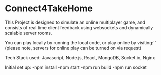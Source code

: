 # Connect4TakeHome

This Project is designed to simulate an online multiplayer game, and consists of real time client feedback using websockets and dynamically scalable server rooms. 

You can play locally by running the local code, or play online by visiting:'' (please note, servers for online play can be turned on via request)

Tech Stack used:
Javascript, Node.js, React, MongoDB, Socket.io, Nginx

Initial set up:
-npm install
-npm start
-npm run build
-npm run socket
